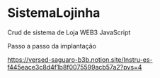 # SistemaLojinha
 Crud de sistema de Loja WEB3 JavaScript

Passo a passo da implantação

https://versed-saguaro-b3b.notion.site/Instru-es-f445eace3c8d4f1b8f0075599acb57a2?pvs=4
